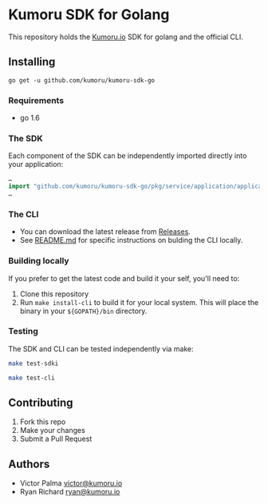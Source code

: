 # Kumoru SDK for Golang

This repository holds the [Kumoru.io](https://kumoru.io) SDK for golang and the official CLI.

## Installing

```shell
go get -u github.com/kumoru/kumoru-sdk-go
```

### Requirements

* go 1.6

### The SDK

Each component of the SDK can be independently imported directly into your application:

```go
…
import "github.com/kumoru/kumoru-sdk-go/pkg/service/application/application.go
…
```

### The CLI

* You can download the latest release from [Releases](https://github.com/kumoru/kumoru-sdk-go/releases).
* See [README.md](client/kumoru/README.md) for specific instructions on bulding the CLI locally.

### Building locally

If you prefer to get the latest code and build it your self, you'll need to:

1. Clone this repository
2. Run `make install-cli` to build it for your local system. This will place the binary in your `${GOPATH}/bin` directory.


### Testing

The SDK and CLI can be tested independently via make:

```bash
make test-sdki
```

```bash
make test-cli
```

## Contributing

1. Fork this repo
1. Make your changes
1. Submit a Pull Request

## Authors

* Victor Palma <victor@kumoru.io>
* Ryan Richard <ryan@kumoru.io>
